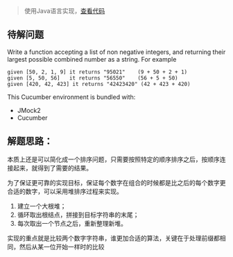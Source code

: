 > 使用Java语言实现，[查看代码](../src/main/java/com/liuwill/kata/combinednumber)

## 待解问题
Write a function accepting a list of non negative integers, 
and returning their largest possible combined number
as a string. For example

```
given [50, 2, 1, 9] it returns "95021"    (9 + 50 + 2 + 1)
given [5, 50, 56]   it returns "56550"    (56 + 5 + 50)
given [420, 42, 423] it returns "42423420" (42 + 423 + 420)
```

This Cucumber environment is bundled with:
- JMock2
- Cucumber

## 解题思路：

本质上还是可以简化成一个排序问题，只需要按照特定的顺序排序之后，按顺序连接起来，就得到了需要的结果。

为了保证更可靠的实现目标，保证每个数字在组合的时候都是比之后的每个数字更合适的数字，可以采用堆排序过程来实现。

 1. 建立一个大根堆；
 2. 循环取出根结点，拼接到目标字符串的末尾；
 3. 每次取出一个节点之后，重新整理新堆。

实现的重点就是比较两个数字字符串，谁更加合适的算法，关键在于处理前缀都相同，然后从某一位开始一样时的比较